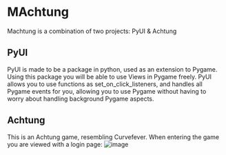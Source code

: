 # MAchtung
Machtung is a combination of two projects: PyUI & Achtung

## PyUI
PyUI is made to be a package in python, used as an extension to Pygame.
Using this package you will be able to use Views in Pygame freely.
PyUI allows you to use functions as set_on_click_listeners, and handles all Pygame events for you, 
allowing you to use Pygame without having to worry about handling background Pygame aspects.

## Achtung
This is an Achtung game, resembling Curvefever.
When entering the game you are viewed with a login page:
![image](https://user-images.githubusercontent.com/67804152/87941743-43d98e80-caa4-11ea-9352-ac3afc7cec02.png)
